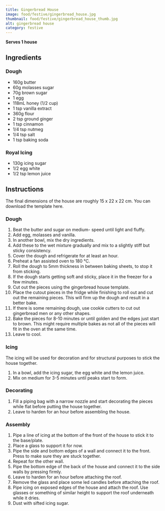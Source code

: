 ```yaml
---
title: Gingerbread House
image: food/festive/gingerbread_house.jpg
thumbnail: food/festive/gingerbread_house_thumb.jpg
alt: gingerbread house
category: festive
---
```


**Serves 1 house**

## Ingredients

### Dough

- 160g butter
- 60g molasses sugar
- 70g brown sugar
- 1 egg
- 118mL honey (1/2 cup)
- 1 tsp vanilla extract
- 360g flour
- 2 tsp ground ginger
- 1 tsp cinnamon
- 1/4 tsp nutmeg
- 1/4 tsp salt
- 1 tsp baking soda

### Royal Icing

- 130g icing sugar
- 1/2 egg white
- 1/2 tsp lemon juice

## Instructions

The final dimensions of the house are roughly 15 x 22 x 22 cm.
You can download the template here.

### Dough

1. Beat the butter and sugar on medium- speed until light and fluffy.
1. Add egg, molasses and vanilla.
1. In another bowl, mix the dry ingredients.
1. Add these to the wet mixture gradually and mix to a slightly stiff but sticky consistency.
1. Cover the dough and refrigerate for at least an hour.
1. Preheat a fan assisted oven to 180 °C.
1. Roll the dough to 5mm thickness in between baking sheets, to stop it from sticking.
1. If the dough starts getting soft and sticky, place it in the freezer for a few minutes.
1. Cut out the pieces using the gingerbread house template.
1. Place the cutout pieces in the fridge while finishing to roll out and cut out the remaining pieces. This will firm up the dough and result in a better bake.
1. If there is some remaining dough, use cookie cutters to cut out gingerbread men or any other shapes.
1. Bake the pieces for 8-10 minutes or until golden and the edges just start to brown. This might require multiple bakes as not all of the pieces will fit in the oven at the same time.
1. Leave to cool.

### Icing

The icing will be used for decoration and for structural purposes to stick the house together.

1. In a bowl, add the icing sugar, the egg white and the lemon juice.
1. Mix on medium for 3-5 minutes until peaks start to form.

### Decorating

1. Fill a piping bag with a narrow nozzle and start decorating the pieces while flat before putting the house together.
1. Leave to harden for an hour before assembling the house.

### Assembly

1. Pipe a line of icing at the bottom of the front of the house to stick it to the base/plate.
1. Place a glass to support it for now.
1. Pipe the side and bottom edges of a wall and connect it to the front. Press to make sure they are stuck together.
1. Repeat for the other wall.
1. Pipe the bottom edge of the back of the house and connect it to the side walls by pressing firmly.
1. Leave to harden for an hour before attaching the roof.
1. Remove the glass and place some led candles before attaching the roof.
1. Pipe icing on exposed edges of the house and attach the roof. Use glasses or something of similar height to support the roof underneath while it dries.
1. Dust with sifted icing sugar.
